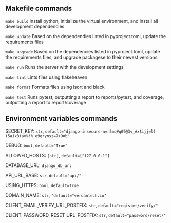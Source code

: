 
## Makefile commands

`make build`
Install python, initialize the virtual environment, and install all development dependencies

`make update`
Based on the dependendies listed in pyproject.toml, update the requirements files

`make upgrade`
Based on the dependencies listed in pyproject.toml, update the requirements files, and upgrade packagese to their newest versions

`make run`
Runs the server with the development settings

`make lint`
Lints files using flakeheaven

`make format`
Formats files using isort and black

`make test`
Runs pytest, outputting a report to reports/pytest, and coverage, outputting a report to report/coverage

## Environment variables commands

SECRET_KEY: `str`, `default="django-insecure-n=r5mq#q09@3v_#x$ijj=l)(5aix3tav%!%_e9qrynsz=7+9ob"`

DEBUG: `bool`, `default="True"`

ALLOWED_HOSTS: `[str]`, `default=["127.0.0.1"]`

DATABASE_URL: `django_db_url`

API_URL_BASE: `str`, `default="api/"`

USING_HTTPS: `bool`, `default=True`

DOMAIN_NAME: `str`, `"default="verdantech.io"`

CLIENT_EMAIL_VERIFY_URL_POSTFIX: `str`, `default="register/verify/"`

CLIENT_PASSWORD_RESET_URL_POSTFIX: `str`, `default="password/reset/"`

